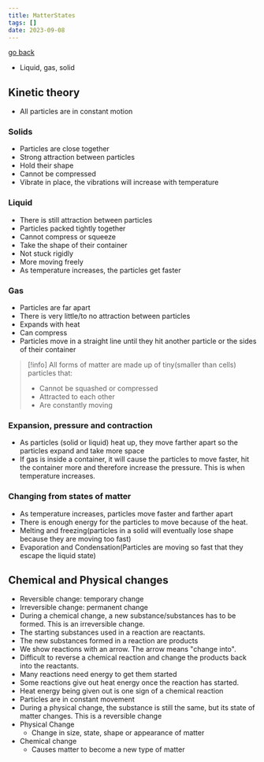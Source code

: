 ```yaml
---
title: MatterStates
tags: []
date: 2023-09-08
---
```

[go back](9Subjects/9Chemistry.md)

- Liquid, gas, solid

## Kinetic theory
- All particles are in constant motion

### Solids
- Particles are close together
- Strong attraction between particles
- Hold their shape
- Cannot be compressed
- Vibrate in place, the vibrations will increase with temperature

### Liquid
- There is still attraction between particles
- Particles packed tightly together
- Cannot compress or squeeze
- Take the shape of their container
- Not stuck rigidly
- More moving freely
- As temperature increases, the particles get faster

### Gas
- Particles are far apart
- There is very little/to no attraction between particles
- Expands with heat
- Can compress
- Particles move in a straight line until they hit another particle or the sides of their container

> [!info] All forms of matter are made up of tiny(smaller than cells) particles that:
> - Cannot be squashed or compressed
> - Attracted to each other
> - Are constantly moving

### Expansion, pressure and contraction
- As particles (solid or liquid) heat up, they move farther apart so the particles expand and take more space
- If gas is inside a container, it will cause the particles to move faster, hit the container more and therefore increase the pressure. This is when temperature increases.

### Changing from states of matter
- As temperature increases, particles move faster and farther apart
- There is enough energy for the particles to move because of the heat.
- Melting and freezing(particles in a solid will eventually lose shape because they are moving too fast)
- Evaporation and Condensation(Particles are moving so fast that they escape the liquid state)

## Chemical and Physical changes

- Reversible change: temporary change
- Irreversible change: permanent change
- During a chemical change, a new substance/substances has to be formed. This is an irreversible change.
- The starting substances used in a reaction are reactants.
- The new substances formed in a reaction are products
- We show reactions with an arrow. The arrow means "change into".
- Difficult to reverse a chemical reaction and change the products back into the reactants.
- Many reactions need energy to get them started
- Some reactions give out heat energy once the reaction has started.
- Heat energy being given out is one sign of a chemical reaction
- Particles are in constant movement
- During a physical change, the substance is still the same, but its state of matter changes. This is a reversible change
- Physical Change
	- Change in size, state, shape or appearance of matter
- Chemical change
	- Causes matter to become a new type of matter
